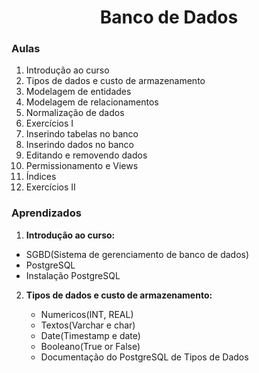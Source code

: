 <h1 align="center">Banco de Dados</h1>

### Aulas

1. Introdução ao curso
2. Tipos de dados e custo de armazenamento
3. Modelagem de entidades
4. Modelagem de relacionamentos
5. Normalização de dados
6. Exercícios I
7. Inserindo tabelas no banco
8. Inserindo dados no banco
9. Editando e removendo dados
10. Permissionamento e Views
11. Índices
12. Exercícios II

### Aprendizados

1. **Introdução ao curso:**

- SGBD(Sistema de gerenciamento de banco de dados)
- PostgreSQL
- Instalação PostgreSQL

2. **Tipos de dados e custo de armazenamento:**

   - Numericos(INT, REAL)
   - Textos(Varchar e char)
   - Date(Timestamp e date)
   - Booleano(True or False)
   - Documentação do PostgreSQL de Tipos de Dados